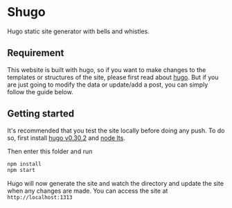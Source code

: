 # Shugo

Hugo static site generator with bells and whistles.

## Requirement

This website is built with hugo, so if you want to make changes to the templates or structures of the site, please first read about [hugo](https://gohugo.io/overview/introduction/). But if you are just going to modify the data or update/add a post, you can simply follow the guide below.

## Getting started

It's recommended that you test the site locally before doing any push. To do so, first install [hugo v0.30.2]("https://github.com/gohugoio/hugo/releases") and [node lts](https://nodejs.org/en/).

Then enter this folder and run

```bash
npm install
npm start
```

Hugo will now generate the site and watch the directory and update the site when any changes are made. You can access the site at `http://localhost:1313`
